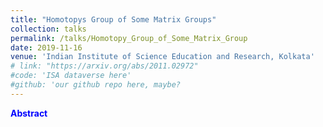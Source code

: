 ```yaml
---
title: "Homotopys Group of Some Matrix Groups"
collection: talks
permalink: /talks/Homotopy_Group_of_Some_Matrix_Group
date: 2019-11-16
venue: 'Indian Institute of Science Education and Research, Kolkata'
# link: "https://arxiv.org/abs/2011.02972"
#code: 'ISA dataverse here'
#github: 'our github repo here, maybe?
---
```

<strong style = "color:blue">Abstract</strong>
> 
